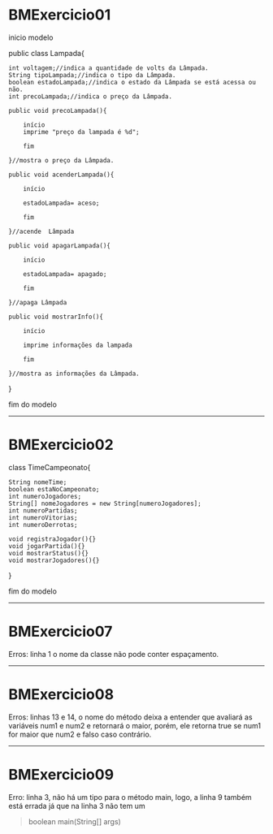 # BMExercicio01


inicio modelo

public class Lampada{
    
    int voltagem;//indica a quantidade de volts da Lâmpada.
    String tipoLampada;//indica o tipo da Lâmpada.
    boolean estadoLampada;//indica o estado da Lâmpada se está acessa ou não.
    int precoLampada;//indica o preço da Lâmpada.

    public void precoLampada(){

        início
        imprime "preço da lampada é %d";

        fim 

    }//mostra o preço da Lâmpada.
    
    public void acenderLampada(){

        início

        estadoLampada= aceso;
        
        fim

    }//acende  Lâmpada

    public void apagarLampada(){

        início

        estadoLampada= apagado;

        fim

    }//apaga Lâmpada

    public void mostrarInfo(){

        início

        imprime informações da lampada

        fim 

    }//mostra as informações da Lâmpada.


}

fim do modelo

---

# BMExercicio02


class TimeCampeonato{

    String nomeTime;
    boolean estaNoCampeonato;
    int numeroJogadores;
    String[] nomeJogadores = new String[numeroJogadores];
    int numeroPartidas;
    int numeroVitorias;
    int numeroDerrotas;

    void registraJogador(){}
    void jogarPartida(){}
    void mostrarStatus(){}
    void mostrarJogadores(){}
    
}


fim do modelo

---

# BMExercicio07

Erros: linha 1 o nome da classe não pode conter espaçamento.

---

# BMExercicio08

Erros: linhas 13 e 14, o nome do método deixa a entender que avaliará as variáveis num1 e num2 e retornará o maior, porém, ele retorna true se num1 for maior que num2 e falso caso contrário.

---

# BMExercicio09

Erro: linha 3, não há um tipo para o método main, logo, a linha 9 também está errada já que na linha 3 não tem um 
> boolean main(String[] args)
